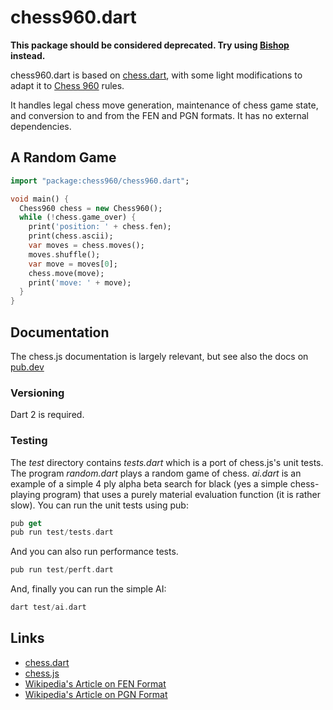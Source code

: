 chess960.dart
==========

**This package should be considered deprecated. Try using [Bishop](https://pub.dev/packages/bishop) instead.**

chess960.dart is based on [chess.dart](https://pub.dev/packages/chess), with some light modifications
to adapt it to [Chess 960](https://en.wikipedia.org/wiki/Fischer_random_chess) rules.

It handles legal chess move generation, maintenance of chess game state, and conversion to and from the FEN and PGN formats.  It has no external dependencies.

## A Random Game

```dart
import "package:chess960/chess960.dart";

void main() {
  Chess960 chess = new Chess960();
  while (!chess.game_over) {
    print('position: ' + chess.fen);
    print(chess.ascii);
    var moves = chess.moves();
    moves.shuffle();
    var move = moves[0];
    chess.move(move);
    print('move: ' + move);
  }
}
```
## Documentation

The chess.js documentation is largely relevant, but see also the docs on [pub.dev](https://pub.dev/documentation/chess960/latest/)

### Versioning

Dart 2 is required.

### Testing

The *test* directory contains *tests.dart* which is a port of chess.js's unit tests. The program *random.dart* plays a random game of chess. *ai.dart* is an example of a simple 4 ply alpha beta search for black (yes a simple chess-playing program) that uses a purely material evaluation function (it is rather slow). You can run the unit tests using pub:
```dart
pub get
pub run test/tests.dart
```
And you can also run performance tests.
```dart
pub run test/perft.dart
```
And, finally you can run the simple AI:
```dart
dart test/ai.dart
```

## Links
- [chess.dart](https://pub.dev/packages/chess)
- [chess.js](https://github.com/jhlywa/chess.js)
- [Wikipedia's Article on FEN Format](https://en.wikipedia.org/wiki/Forsyth–Edwards_Notation)
- [Wikipedia's Article on PGN Format](https://en.wikipedia.org/wiki/Portable_Game_Notation)